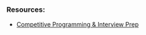 ### Resources:

- [Competitive Programming & Interview Prep](https://github.com/kunal-kushwaha/Competitive-Programming-Resources)
